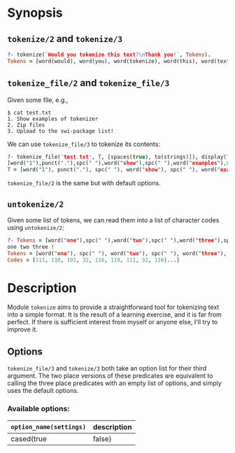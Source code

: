 # Synopsis

## `tokenize/2` and `tokenize/3`

```prolog
?- tokenize(`Would you tokenize this text?\nThank you!`, Tokens).
Tokens = [word(would), word(you), word(tokenize), word(this), word(text), punct(?), cntrl('\n'), word(thank), word(...)|...] 
```

## `tokenize_file/2` and `tokenize_file/3`

Given some file, e.g.,

```shell
$ cat test.txt
1. Show examples of tokenizer
2. Zip files
3. Upload to the swi-package list!
```

We can use `tokenize_file/3` to tokenize its contents:

```prolog
?- tokenize_file('test.txt', T, [spaces(true), to(strings)]), display(T).
[word("1"),punct("."),spc(" "),word("show"),spc(" "),word("examples"),spc(" "),word("of"),spc(" "),word("tokenizer"),cntrl("\n"),word("2"),punct("."),spc(" "),word("zip"),spc(" "),word("files"),cntrl("\n"),word("3"),punct("."),spc(" "),word("upload"),spc(" "),word("to"),spc(" "),word("the"),spc(" "),word("swi"),punct("-"),word("package"),spc(" "),word("list"),punct("!"),cntrl("\n")]
T = [word("1"), punct("."), spc(" "), word("show"), spc(" "), word("examples"), spc(" "), word("of"), spc(...)|...] 
```

`tokenize_file/2` is the same but with default options.

## `untokenize/2`

Given some list of tokens, we can read them into a list of character codes using
`untokenize/2`:

```prolog
?- Tokens = [word("one"),spc(" "),word("two"),spc(" "),word("three"),spc(" "),punct("!")], untokenize(Tokens, Codes), format(`~s~n`, [Codes]).
one two three !
Tokens = [word("one"), spc(" "), word("two"), spc(" "), word("three"), spc(" "), punct("!")],
Codes = [111, 110, 101, 32, 116, 119, 111, 32, 116|...] 
```

# Description

Module `tokenize` aims to provide a straightforward tool for tokenizing text into a simple format. It is the result of a learning exercise, and it is far from perfect. If there is sufficient interest from myself or anyone else, I'll try to improve it.

## Options

`tokenize_file/3` and `tokenize/3` both take an option list for their third argument. The two place versions of these predicates are equivalent to calling the three place predicates with an empty list of options, and simply uses the default options.

### Available options:

 `option_name(settings)` | description 
-------------------------|-------------
 cased(true|false)       | whether tokens preserve cases
